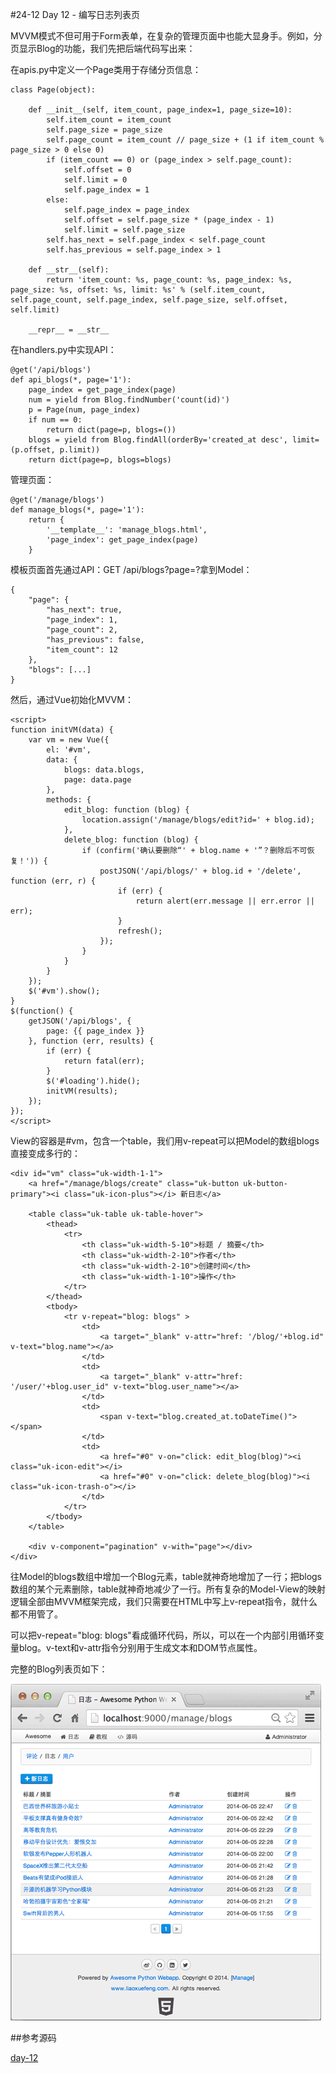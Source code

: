 #24-12 Day 12 - 编写日志列表页


MVVM模式不但可用于Form表单，在复杂的管理页面中也能大显身手。例如，分页显示Blog的功能，我们先把后端代码写出来：

在apis.py中定义一个Page类用于存储分页信息：

	class Page(object):
	
	    def __init__(self, item_count, page_index=1, page_size=10):
	        self.item_count = item_count
	        self.page_size = page_size
	        self.page_count = item_count // page_size + (1 if item_count % page_size > 0 else 0)
	        if (item_count == 0) or (page_index > self.page_count):
	            self.offset = 0
	            self.limit = 0
	            self.page_index = 1
	        else:
	            self.page_index = page_index
	            self.offset = self.page_size * (page_index - 1)
	            self.limit = self.page_size
	        self.has_next = self.page_index < self.page_count
	        self.has_previous = self.page_index > 1
	
	    def __str__(self):
	        return 'item_count: %s, page_count: %s, page_index: %s, page_size: %s, offset: %s, limit: %s' % (self.item_count, self.page_count, self.page_index, self.page_size, self.offset, self.limit)
	
	    __repr__ = __str__
在handlers.py中实现API：

	@get('/api/blogs')
	def api_blogs(*, page='1'):
	    page_index = get_page_index(page)
	    num = yield from Blog.findNumber('count(id)')
	    p = Page(num, page_index)
	    if num == 0:
	        return dict(page=p, blogs=())
	    blogs = yield from Blog.findAll(orderBy='created_at desc', limit=(p.offset, p.limit))
	    return dict(page=p, blogs=blogs)
管理页面：

	@get('/manage/blogs')
	def manage_blogs(*, page='1'):
	    return {
	        '__template__': 'manage_blogs.html',
	        'page_index': get_page_index(page)
	    }
模板页面首先通过API：GET /api/blogs?page=?拿到Model：

	{
	    "page": {
	        "has_next": true,
	        "page_index": 1,
	        "page_count": 2,
	        "has_previous": false,
	        "item_count": 12
	    },
	    "blogs": [...]
	}
然后，通过Vue初始化MVVM：

	<script>
	function initVM(data) {
	    var vm = new Vue({
	        el: '#vm',
	        data: {
	            blogs: data.blogs,
	            page: data.page
	        },
	        methods: {
	            edit_blog: function (blog) {
	                location.assign('/manage/blogs/edit?id=' + blog.id);
	            },
	            delete_blog: function (blog) {
	                if (confirm('确认要删除“' + blog.name + '”？删除后不可恢复！')) {
	                    postJSON('/api/blogs/' + blog.id + '/delete', function (err, r) {
	                        if (err) {
	                            return alert(err.message || err.error || err);
	                        }
	                        refresh();
	                    });
	                }
	            }
	        }
	    });
	    $('#vm').show();
	}
	$(function() {
	    getJSON('/api/blogs', {
	        page: {{ page_index }}
	    }, function (err, results) {
	        if (err) {
	            return fatal(err);
	        }
	        $('#loading').hide();
	        initVM(results);
	    });
	});
	</script>
View的容器是#vm，包含一个table，我们用v-repeat可以把Model的数组blogs直接变成多行的<tr>：

	<div id="vm" class="uk-width-1-1">
	    <a href="/manage/blogs/create" class="uk-button uk-button-primary"><i class="uk-icon-plus"></i> 新日志</a>
	
	    <table class="uk-table uk-table-hover">
	        <thead>
	            <tr>
	                <th class="uk-width-5-10">标题 / 摘要</th>
	                <th class="uk-width-2-10">作者</th>
	                <th class="uk-width-2-10">创建时间</th>
	                <th class="uk-width-1-10">操作</th>
	            </tr>
	        </thead>
	        <tbody>
	            <tr v-repeat="blog: blogs" >
	                <td>
	                    <a target="_blank" v-attr="href: '/blog/'+blog.id" v-text="blog.name"></a>
	                </td>
	                <td>
	                    <a target="_blank" v-attr="href: '/user/'+blog.user_id" v-text="blog.user_name"></a>
	                </td>
	                <td>
	                    <span v-text="blog.created_at.toDateTime()"></span>
	                </td>
	                <td>
	                    <a href="#0" v-on="click: edit_blog(blog)"><i class="uk-icon-edit"></i>
	                    <a href="#0" v-on="click: delete_blog(blog)"><i class="uk-icon-trash-o"></i>
	                </td>
	            </tr>
	        </tbody>
	    </table>
	
	    <div v-component="pagination" v-with="page"></div>
	</div>
往Model的blogs数组中增加一个Blog元素，table就神奇地增加了一行；把blogs数组的某个元素删除，table就神奇地减少了一行。所有复杂的Model-View的映射逻辑全部由MVVM框架完成，我们只需要在HTML中写上v-repeat指令，就什么都不用管了。

可以把v-repeat="blog: blogs"看成循环代码，所以，可以在一个<tr>内部引用循环变量blog。v-text和v-attr指令分别用于生成文本和DOM节点属性。

完整的Blog列表页如下：

![awesomepy-manage-blogs](../image/chapter24/24-12-1.jpg)

##参考源码

[day-12](https://github.com/michaelliao/awesome-python3-webapp/tree/day-12)